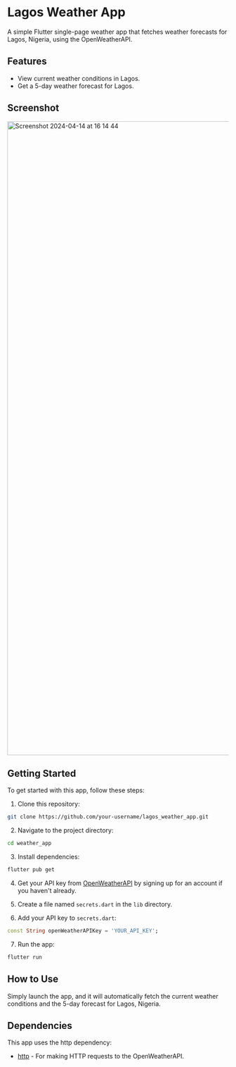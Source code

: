 
# Lagos Weather App

A simple Flutter single-page weather app that fetches weather forecasts for Lagos, Nigeria, using the OpenWeatherAPI.

## Features

- View current weather conditions in Lagos.
- Get a 5-day weather forecast for Lagos.

## Screenshot
<img width="1440" alt="Screenshot 2024-04-14 at 16 14 44" src="https://github.com/Deonorla/Weather-App/assets/91434033/c2fbd8f1-8a77-4b00-8190-ed320c8f2d65">


## Getting Started

To get started with this app, follow these steps:

1. Clone this repository:

```bash
git clone https://github.com/your-username/lagos_weather_app.git
```

2. Navigate to the project directory:

```bash
cd weather_app
```

3. Install dependencies:

```bash
flutter pub get
```

4. Get your API key from [OpenWeatherAPI](https://openweathermap.org/api) by signing up for an account if you haven't already.

5. Create a file named `secrets.dart` in the `lib` directory.

6. Add your API key to `secrets.dart`:

```dart
const String openWeatherAPIKey = 'YOUR_API_KEY';
```

7. Run the app:

```bash
flutter run
```

## How to Use

Simply launch the app, and it will automatically fetch the current weather conditions and the 5-day forecast for Lagos, Nigeria.

## Dependencies

This app uses the http dependency:

- [http](https://pub.dev/packages/http) - For making HTTP requests to the OpenWeatherAPI.

